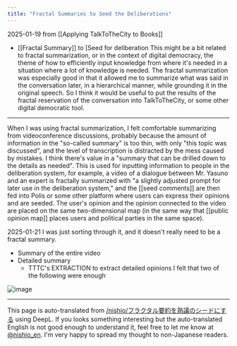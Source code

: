```yaml
---
title: "Fractal Summaries to Seed the Deliberations"
---
```


2025-01-19
from  [[Applying TalkToTheCity to Books]]
- [[Fractal Summary]] to [Seed for deliberation
This might be a bit related to fractal summarization, or in the context of digital democracy, the theme of how to efficiently input knowledge from where it's needed in a situation where a lot of knowledge is needed.
The fractal summarization was especially good in that it allowed me to summarize what was said in the conversation later, in a hierarchical manner, while grounding it in the original speech.
So I think it would be useful to put the results of the fractal reservation of the conversation into TalkToTheCity, or some other digital democratic tool.

---
When I was using fractal summarization, I felt comfortable summarizing from videoconference discussions, probably because the amount of information in the "so-called summary" is too thin, with only "this topic was discussed", and the level of transcription is distracted by the mess caused by mistakes. I think there's value in a "summary that can be drilled down to the details as needed".
This is used for inputting information to people in the deliberation system, for example, a video of a dialogue between Mr. Yasuno and an expert is fractally summarized with "a slightly adjusted prompt for later use in the deliberation system," and the [[seed comments]] are then fed into Polis or some other platform where users can express their opinions and are seeded. The user's opinion and the opinion connected to the video are placed on the same two-dimensional map (in the same way that [[public opinion map]] places users and political parties in the same space).

2025-01-21
I was just sorting through it, and it doesn't really need to be a fractal summary.
- Summary of the entire video
- Detailed summary
    - TTTC's EXTRACTION to extract detailed opinions
I felt that two of the following were enough

![image](https://gyazo.com/42d5027b671be8d114eeaf6370b40f59/thumb/1000)


---
This page is auto-translated from [/nishio/フラクタル要約を熟議のシードにする](https://scrapbox.io/nishio/フラクタル要約を熟議のシードにする) using DeepL. If you looks something interesting but the auto-translated English is not good enough to understand it, feel free to let me know at [@nishio_en](https://twitter.com/nishio_en). I'm very happy to spread my thought to non-Japanese readers.